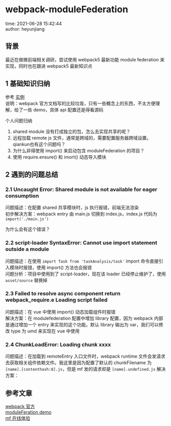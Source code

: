 # webpack-moduleFederation

time: 2021-06-28 15:42:44  
author: heyunjiang

## 背景

最近在做微前端相关调研，尝试使用 webpack5 最新功能 module federation 来实现，同时也在跟进 webpack5 最新知识点

## 1 基础知识归纳

参考 [实例](https://github.com/module-federation/module-federation-examples/blob/master/advanced-api/dynamic-remotes/app1/src/App.js)  
说明：webpack 官方文档写的比较垃圾，只有一些概念上的东西，不太方便理解，给了一些 demo，具体 api 配置还是得看源码

个人问题归纳  
1. shared module 没有打成独立的包，怎么去实现共享的呢？
2. 远程加载 remote js 文件，通常是跨域的，需要配置服务器跨域设置。qiankun也有这个问题吗？
3. 为什么非得使用 import() 来启动包含 moduleFederation 的项目？
4. 使用 require.ensure() 和 imort() 动态导入模块

## 2 遇到的问题总结

### 2.1 Uncaught Error: Shared module is not available for eager consumption

问题描述：在配置 shared 共享模块时，js 执行报错，前端无法渲染  
初步解决方案：webpack entry 由 main.js 切换到 index.js，index.js 代码为 `import('./main.js')`

为什么会有这个错误？

### 2.2 script-loader SyntaxError: Cannot use import statement outside a module

问题描述：在使用 `import Task from 'taskAnalysis/task'` import 命令直接引入模块时报错，使用 import() 方法也会报错  
问题分析：项目中使用到了 script-loader，现在该 loader 已经停止维护了，使用 `asset/source` 替换掉

### 2.3 Failed to resolve async component return __webpack_require__.e Loading script failed

问题描述：在 vue 中使用 import() 动态加载组件时报错  
解决方案：在 modulefederation 配置中增加 library 配置，因为 webpack 内部是通过增加一个 entry 来实现的这个功能。默认 library 输出为 var，我们可以修改 type 为 umd 来实现在 vue 中使用

### 2.4 ChunkLoadError: Loading chunk xxxx

问题描述：在加载到 remoteEntry 入口文件时，webpack runtime 文件会发请求去获取相关组件依赖文件。我这里是因为配置了默认的 chunkFilename 为 `[name].[contenthash:8].js`，但是 mf 发的请求却是 `[name].undefined.js`
解决方案：

## 参考文章

[webpack 官方](https://webpack.docschina.org/concepts/module-federation/)  
[moduleFeration demo](https://github.com/module-federation/module-federation-examples/tree/master/advanced-api/dynamic-remotes)  
[mf 在线体验](https://stackblitz.com/github/webpack/webpack.js.org/tree/master/examples/module-federation?file=app2%2Fwebpack.config.js&terminal=start&terminal=)
